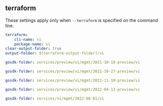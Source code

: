 
## terraform

These settings apply only when `--terraform` is specified on the command line.

``` yaml $(terraform)
terraform:
    cli-name: vi
    package-name: vi
clear-output-folder: true
output-folder: $(terraform-output-folder)/vi
```

``` yaml $(tag) == 'package-2021-10-18-preview' && $(terraform)
gosdk-folder: services/preview/vi/mgmt/2021-10-18-preview/vi
```

``` yaml $(tag) == 'package-2021-10-27-preview' && $(terraform)
gosdk-folder: services/preview/vi/mgmt/2021-10-27-preview/vi
```

``` yaml $(tag) == 'package-2021-11-10-preview' && $(terraform)
gosdk-folder: services/preview/vi/mgmt/2021-11-10-preview/vi
```

``` yaml $(tag) == 'package-2022-04-13-preview' && $(terraform)
gosdk-folder: services/preview/vi/mgmt/2022-04-13-preview/vi
```
``` yaml $(tag) == 'package-2022-08-01' && $(terraform)
gosdk-folder: services/vi/mgmt/2022-08-01/vi
```